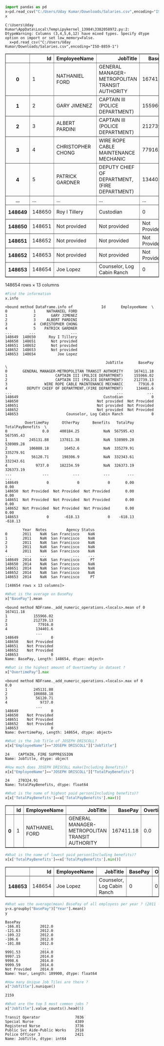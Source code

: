 ```python
import pandas as pd
x=pd.read_csv("C:/Users/Uday Kumar/Downloads/Salaries.csv",encoding="ISO-8859-1")
x
```

    C:\Users\Uday Kumar\AppData\Local\Temp\ipykernel_13984\3382058972.py:2: DtypeWarning: Columns (3,4,5,6,12) have mixed types. Specify dtype option on import or set low_memory=False.
      x=pd.read_csv("C:/Users/Uday Kumar/Downloads/Salaries.csv",encoding="ISO-8859-1")
    




<div>
<style scoped>
    .dataframe tbody tr th:only-of-type {
        vertical-align: middle;
    }

    .dataframe tbody tr th {
        vertical-align: top;
    }

    .dataframe thead th {
        text-align: right;
    }
</style>
<table border="1" class="dataframe">
  <thead>
    <tr style="text-align: right;">
      <th></th>
      <th>Id</th>
      <th>EmployeeName</th>
      <th>JobTitle</th>
      <th>BasePay</th>
      <th>OvertimePay</th>
      <th>OtherPay</th>
      <th>Benefits</th>
      <th>TotalPay</th>
      <th>TotalPayBenefits</th>
      <th>Year</th>
      <th>Notes</th>
      <th>Agency</th>
      <th>Status</th>
    </tr>
  </thead>
  <tbody>
    <tr>
      <th>0</th>
      <td>1</td>
      <td>NATHANIEL FORD</td>
      <td>GENERAL MANAGER-METROPOLITAN TRANSIT AUTHORITY</td>
      <td>167411.18</td>
      <td>0.0</td>
      <td>400184.25</td>
      <td>NaN</td>
      <td>567595.43</td>
      <td>567595.43</td>
      <td>2011</td>
      <td>NaN</td>
      <td>San Francisco</td>
      <td>NaN</td>
    </tr>
    <tr>
      <th>1</th>
      <td>2</td>
      <td>GARY JIMENEZ</td>
      <td>CAPTAIN III (POLICE DEPARTMENT)</td>
      <td>155966.02</td>
      <td>245131.88</td>
      <td>137811.38</td>
      <td>NaN</td>
      <td>538909.28</td>
      <td>538909.28</td>
      <td>2011</td>
      <td>NaN</td>
      <td>San Francisco</td>
      <td>NaN</td>
    </tr>
    <tr>
      <th>2</th>
      <td>3</td>
      <td>ALBERT PARDINI</td>
      <td>CAPTAIN III (POLICE DEPARTMENT)</td>
      <td>212739.13</td>
      <td>106088.18</td>
      <td>16452.6</td>
      <td>NaN</td>
      <td>335279.91</td>
      <td>335279.91</td>
      <td>2011</td>
      <td>NaN</td>
      <td>San Francisco</td>
      <td>NaN</td>
    </tr>
    <tr>
      <th>3</th>
      <td>4</td>
      <td>CHRISTOPHER CHONG</td>
      <td>WIRE ROPE CABLE MAINTENANCE MECHANIC</td>
      <td>77916.0</td>
      <td>56120.71</td>
      <td>198306.9</td>
      <td>NaN</td>
      <td>332343.61</td>
      <td>332343.61</td>
      <td>2011</td>
      <td>NaN</td>
      <td>San Francisco</td>
      <td>NaN</td>
    </tr>
    <tr>
      <th>4</th>
      <td>5</td>
      <td>PATRICK GARDNER</td>
      <td>DEPUTY CHIEF OF DEPARTMENT,(FIRE DEPARTMENT)</td>
      <td>134401.6</td>
      <td>9737.0</td>
      <td>182234.59</td>
      <td>NaN</td>
      <td>326373.19</td>
      <td>326373.19</td>
      <td>2011</td>
      <td>NaN</td>
      <td>San Francisco</td>
      <td>NaN</td>
    </tr>
    <tr>
      <th>...</th>
      <td>...</td>
      <td>...</td>
      <td>...</td>
      <td>...</td>
      <td>...</td>
      <td>...</td>
      <td>...</td>
      <td>...</td>
      <td>...</td>
      <td>...</td>
      <td>...</td>
      <td>...</td>
      <td>...</td>
    </tr>
    <tr>
      <th>148649</th>
      <td>148650</td>
      <td>Roy I Tillery</td>
      <td>Custodian</td>
      <td>0</td>
      <td>0</td>
      <td>0</td>
      <td>0</td>
      <td>0.00</td>
      <td>0.00</td>
      <td>2014</td>
      <td>NaN</td>
      <td>San Francisco</td>
      <td>PT</td>
    </tr>
    <tr>
      <th>148650</th>
      <td>148651</td>
      <td>Not provided</td>
      <td>Not provided</td>
      <td>Not Provided</td>
      <td>Not Provided</td>
      <td>Not Provided</td>
      <td>Not Provided</td>
      <td>0.00</td>
      <td>0.00</td>
      <td>2014</td>
      <td>NaN</td>
      <td>San Francisco</td>
      <td>NaN</td>
    </tr>
    <tr>
      <th>148651</th>
      <td>148652</td>
      <td>Not provided</td>
      <td>Not provided</td>
      <td>Not Provided</td>
      <td>Not Provided</td>
      <td>Not Provided</td>
      <td>Not Provided</td>
      <td>0.00</td>
      <td>0.00</td>
      <td>2014</td>
      <td>NaN</td>
      <td>San Francisco</td>
      <td>NaN</td>
    </tr>
    <tr>
      <th>148652</th>
      <td>148653</td>
      <td>Not provided</td>
      <td>Not provided</td>
      <td>Not Provided</td>
      <td>Not Provided</td>
      <td>Not Provided</td>
      <td>Not Provided</td>
      <td>0.00</td>
      <td>0.00</td>
      <td>2014</td>
      <td>NaN</td>
      <td>San Francisco</td>
      <td>NaN</td>
    </tr>
    <tr>
      <th>148653</th>
      <td>148654</td>
      <td>Joe Lopez</td>
      <td>Counselor, Log Cabin Ranch</td>
      <td>0</td>
      <td>0</td>
      <td>-618.13</td>
      <td>0</td>
      <td>-618.13</td>
      <td>-618.13</td>
      <td>2014</td>
      <td>NaN</td>
      <td>San Francisco</td>
      <td>PT</td>
    </tr>
  </tbody>
</table>
<p>148654 rows × 13 columns</p>
</div>




```python
#Find the information
x.info
```




    <bound method DataFrame.info of             Id       EmployeeName  \
    0            1     NATHANIEL FORD   
    1            2       GARY JIMENEZ   
    2            3     ALBERT PARDINI   
    3            4  CHRISTOPHER CHONG   
    4            5    PATRICK GARDNER   
    ...        ...                ...   
    148649  148650      Roy I Tillery   
    148650  148651       Not provided   
    148651  148652       Not provided   
    148652  148653       Not provided   
    148653  148654          Joe Lopez   
    
                                                  JobTitle       BasePay  \
    0       GENERAL MANAGER-METROPOLITAN TRANSIT AUTHORITY     167411.18   
    1                      CAPTAIN III (POLICE DEPARTMENT)     155966.02   
    2                      CAPTAIN III (POLICE DEPARTMENT)     212739.13   
    3                 WIRE ROPE CABLE MAINTENANCE MECHANIC       77916.0   
    4         DEPUTY CHIEF OF DEPARTMENT,(FIRE DEPARTMENT)      134401.6   
    ...                                                ...           ...   
    148649                                       Custodian             0   
    148650                                    Not provided  Not Provided   
    148651                                    Not provided  Not Provided   
    148652                                    Not provided  Not Provided   
    148653                      Counselor, Log Cabin Ranch             0   
    
             OvertimePay      OtherPay      Benefits   TotalPay  TotalPayBenefits  \
    0                0.0     400184.25           NaN  567595.43         567595.43   
    1          245131.88     137811.38           NaN  538909.28         538909.28   
    2          106088.18       16452.6           NaN  335279.91         335279.91   
    3           56120.71      198306.9           NaN  332343.61         332343.61   
    4             9737.0     182234.59           NaN  326373.19         326373.19   
    ...              ...           ...           ...        ...               ...   
    148649             0             0             0       0.00              0.00   
    148650  Not Provided  Not Provided  Not Provided       0.00              0.00   
    148651  Not Provided  Not Provided  Not Provided       0.00              0.00   
    148652  Not Provided  Not Provided  Not Provided       0.00              0.00   
    148653             0       -618.13             0    -618.13           -618.13   
    
            Year  Notes         Agency Status  
    0       2011    NaN  San Francisco    NaN  
    1       2011    NaN  San Francisco    NaN  
    2       2011    NaN  San Francisco    NaN  
    3       2011    NaN  San Francisco    NaN  
    4       2011    NaN  San Francisco    NaN  
    ...      ...    ...            ...    ...  
    148649  2014    NaN  San Francisco     PT  
    148650  2014    NaN  San Francisco    NaN  
    148651  2014    NaN  San Francisco    NaN  
    148652  2014    NaN  San Francisco    NaN  
    148653  2014    NaN  San Francisco     PT  
    
    [148654 rows x 13 columns]>




```python
#What is the average on BasePay
x["BasePay"].mean
```




    <bound method NDFrame._add_numeric_operations.<locals>.mean of 0            167411.18
    1            155966.02
    2            212739.13
    3              77916.0
    4             134401.6
                  ...     
    148649               0
    148650    Not Provided
    148651    Not Provided
    148652    Not Provided
    148653               0
    Name: BasePay, Length: 148654, dtype: object>




```python
#What is the highest amount of OvertimePay in dataset ?
x["OvertimePay"].max
```




    <bound method NDFrame._add_numeric_operations.<locals>.max of 0                  0.0
    1            245131.88
    2            106088.18
    3             56120.71
    4               9737.0
                  ...     
    148649               0
    148650    Not Provided
    148651    Not Provided
    148652    Not Provided
    148653               0
    Name: OvertimePay, Length: 148654, dtype: object>




```python
#What is the Job Title of JOSEPH DRISCOLL?
x[x["EmployeeName"]=="JOSEPH DRISCOLL"]["JobTitle"]
```




    24    CAPTAIN, FIRE SUPPRESSION
    Name: JobTitle, dtype: object




```python
#How much does JOSEPH DRISCOLL make(Including Benefits)?
x[x["EmployeeName"]=="JOSEPH DRISCOLL"]["TotalPayBenefits"]
```




    24    270324.91
    Name: TotalPayBenefits, dtype: float64




```python
#What is the name of highest paid person(Including benefits)?
x[x['TotalPayBenefits']==x['TotalPayBenefits'].max()]
```




<div>
<style scoped>
    .dataframe tbody tr th:only-of-type {
        vertical-align: middle;
    }

    .dataframe tbody tr th {
        vertical-align: top;
    }

    .dataframe thead th {
        text-align: right;
    }
</style>
<table border="1" class="dataframe">
  <thead>
    <tr style="text-align: right;">
      <th></th>
      <th>Id</th>
      <th>EmployeeName</th>
      <th>JobTitle</th>
      <th>BasePay</th>
      <th>OvertimePay</th>
      <th>OtherPay</th>
      <th>Benefits</th>
      <th>TotalPay</th>
      <th>TotalPayBenefits</th>
      <th>Year</th>
      <th>Notes</th>
      <th>Agency</th>
      <th>Status</th>
    </tr>
  </thead>
  <tbody>
    <tr>
      <th>0</th>
      <td>1</td>
      <td>NATHANIEL FORD</td>
      <td>GENERAL MANAGER-METROPOLITAN TRANSIT AUTHORITY</td>
      <td>167411.18</td>
      <td>0.0</td>
      <td>400184.25</td>
      <td>NaN</td>
      <td>567595.43</td>
      <td>567595.43</td>
      <td>2011</td>
      <td>NaN</td>
      <td>San Francisco</td>
      <td>NaN</td>
    </tr>
  </tbody>
</table>
</div>




```python
#What is the name of lowest paid person(Including benefits)?
x[x['TotalPayBenefits']==x['TotalPayBenefits'].min()]
```




<div>
<style scoped>
    .dataframe tbody tr th:only-of-type {
        vertical-align: middle;
    }

    .dataframe tbody tr th {
        vertical-align: top;
    }

    .dataframe thead th {
        text-align: right;
    }
</style>
<table border="1" class="dataframe">
  <thead>
    <tr style="text-align: right;">
      <th></th>
      <th>Id</th>
      <th>EmployeeName</th>
      <th>JobTitle</th>
      <th>BasePay</th>
      <th>OvertimePay</th>
      <th>OtherPay</th>
      <th>Benefits</th>
      <th>TotalPay</th>
      <th>TotalPayBenefits</th>
      <th>Year</th>
      <th>Notes</th>
      <th>Agency</th>
      <th>Status</th>
    </tr>
  </thead>
  <tbody>
    <tr>
      <th>148653</th>
      <td>148654</td>
      <td>Joe Lopez</td>
      <td>Counselor, Log Cabin Ranch</td>
      <td>0</td>
      <td>0</td>
      <td>-618.13</td>
      <td>0</td>
      <td>-618.13</td>
      <td>-618.13</td>
      <td>2014</td>
      <td>NaN</td>
      <td>San Francisco</td>
      <td>PT</td>
    </tr>
  </tbody>
</table>
</div>




```python
#What was the average(mean) BasePay of all employess per year ? (2011 - 2014) ?
y=x.groupby("BasePay")["Year"].mean()
y
```




    BasePay
    -166.01         2012.0
    -121.63         2012.0
    -109.22         2012.0
    -106.6          2012.0
    -101.88         2012.0
                     ...  
    9991.53         2014.0
    9997.15         2014.0
    9998.6          2014.0
    9999.59         2014.0
    Not Provided    2014.0
    Name: Year, Length: 109900, dtype: float64




```python
#How many Unique Job Tiles are there ?
x["JobTitle"].nunique()
```




    2159




```python
#What are the top 5 most common jobs ?
x["JobTitle"].value_counts().head(5)
```




    Transit Operator                7036
    Special Nurse                   4389
    Registered Nurse                3736
    Public Svc Aide-Public Works    2518
    Police Officer 3                2421
    Name: JobTitle, dtype: int64


